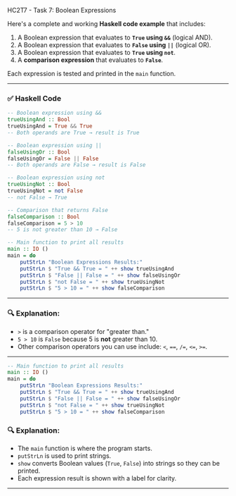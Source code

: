 HC2T7 - Task 7: Boolean Expressions

Here's a complete and working **Haskell code example** that includes:

1. A Boolean expression that evaluates to **`True` using `&&`** (logical AND).
2. A Boolean expression that evaluates to **`False` using `||`** (logical OR).
3. A Boolean expression that evaluates to **`True` using `not`**.
4. A **comparison expression** that evaluates to **`False`**.

Each expression is tested and printed in the `main` function.

---

### ✅ Haskell Code

```haskell
-- Boolean expression using &&
trueUsingAnd :: Bool
trueUsingAnd = True && True
-- Both operands are True → result is True

-- Boolean expression using ||
falseUsingOr :: Bool
falseUsingOr = False || False
-- Both operands are False → result is False

-- Boolean expression using not
trueUsingNot :: Bool
trueUsingNot = not False
-- not False → True

-- Comparison that returns False
falseComparison :: Bool
falseComparison = 5 > 10
-- 5 is not greater than 10 → False

-- Main function to print all results
main :: IO ()
main = do
    putStrLn "Boolean Expressions Results:"
    putStrLn $ "True && True = " ++ show trueUsingAnd
    putStrLn $ "False || False = " ++ show falseUsingOr
    putStrLn $ "not False = " ++ show trueUsingNot
    putStrLn $ "5 > 10 = " ++ show falseComparison
```

---






### 🔍 Explanation:

* `>` is a comparison operator for "greater than."
* `5 > 10` is `False` because 5 is **not** greater than 10.
* Other comparison operators you can use include: `<`, `==`, `/=`, `<=`, `>=`.

---

```haskell
-- Main function to print all results
main :: IO ()
main = do
    putStrLn "Boolean Expressions Results:"
    putStrLn $ "True && True = " ++ show trueUsingAnd
    putStrLn $ "False || False = " ++ show falseUsingOr
    putStrLn $ "not False = " ++ show trueUsingNot
    putStrLn $ "5 > 10 = " ++ show falseComparison
```

### 🔍 Explanation:

* The `main` function is where the program starts.
* `putStrLn` is used to print strings.
* `show` converts Boolean values (`True`, `False`) into strings so they can be printed.
* Each expression result is shown with a label for clarity.

---

